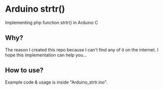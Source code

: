 Arduino strtr()
===============

Implementing php function strtr() in Arduino C

## Why?

The reason I created this repo because I can't find any of it on the internet.
I hope this implementation can help you...

## How to use?

Example code & usage is inside "Arduino_strtr.ino".
